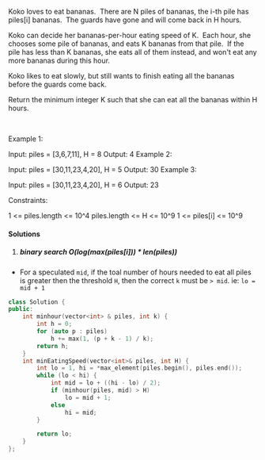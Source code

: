 Koko loves to eat bananas.  There are N piles of bananas, the i-th pile has piles[i] bananas.  The guards have gone and will come back in H hours.

Koko can decide her bananas-per-hour eating speed of K.  Each hour, she chooses some pile of bananas, and eats K bananas from that pile.  If the pile has less than K bananas, she eats all of them instead, and won't eat any more bananas during this hour.

Koko likes to eat slowly, but still wants to finish eating all the bananas before the guards come back.

Return the minimum integer K such that she can eat all the bananas within H hours.

 

Example 1:

Input: piles = [3,6,7,11], H = 8
Output: 4
Example 2:

Input: piles = [30,11,23,4,20], H = 5
Output: 30
Example 3:

Input: piles = [30,11,23,4,20], H = 6
Output: 23
 

Constraints:

1 <= piles.length <= 10^4
piles.length <= H <= 10^9
1 <= piles[i] <= 10^9

#### Solutions

1. ##### binary search O(log(max(piles[i])) * len(piles))

- For a speculated `mid`, if the toal number of hours needed to eat all piles is greater then the threshold `H`, then the correct `k` must be `> mid`. ie: `lo = mid + 1`

```c++
class Solution {
public:
    int minhour(vector<int> & piles, int k) {
        int h = 0;
        for (auto p : piles)
            h += max(1, (p + k - 1) / k);
        return h;
    }
    int minEatingSpeed(vector<int>& piles, int H) {
        int lo = 1, hi = *max_element(piles.begin(), piles.end());
        while (lo < hi) {
            int mid = lo + ((hi - lo) / 2);
            if (minhour(piles, mid) > H)
                lo = mid + 1;
            else
                hi = mid;
        }

        return lo;
    }
};
```